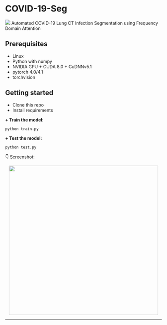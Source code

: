 # COVID-19-Seg
[![](https://img.shields.io/badge/python-3.6%2B-green.svg)]()
Automated COVID-19 Lung CT Infection Segmentation using Frequency Domain Attention 

## Prerequisites

+ Linux
+ Python with numpy
+ NVIDIA GPU + CUDA 8.0 + CuDNNv5.1
+ pytorch 4.0/4.1
+ torchvision

## Getting started

- Clone this repo 
- Install requirements



**+ Train the model:**

    python train.py 

**+ Test the model:**

    python test.py

:point_down: Screenshot:

<p align="center">
  <img src="/static/screenshot.png" height="480px" alt="">
</p>

------------------
